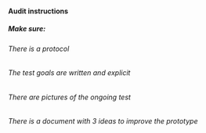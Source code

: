 #### Audit instructions

##### Make sure: 

###### There is a protocol
###### The test goals are written and explicit
###### There are pictures of the ongoing test
###### There is a document with 3 ideas to improve the prototype